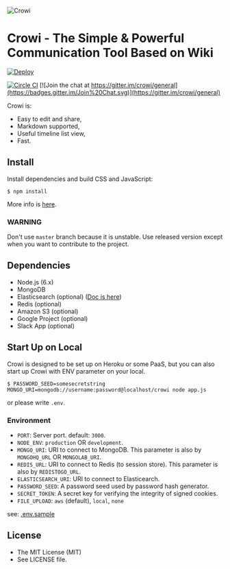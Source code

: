 ![Crowi](http://res.cloudinary.com/hrscywv4p/image/upload/c_limit,f_auto,h_900,q_80,w_1200/v1/199673/https_www_filepicker_io_api_file_VpYEP32ZQyCZ85u6XCXo_zskpra.png)

Crowi - The Simple & Powerful Communication Tool Based on Wiki
================================================================


[![Deploy](https://www.herokucdn.com/deploy/button.png)](https://heroku.com/deploy?template=https://github.com/crowi/crowi/tree/v1.6.0)

[![Circle CI](https://circleci.com/gh/crowi/crowi.svg?style=svg)](https://circleci.com/gh/crowi/crowi)
[![Join the chat at https://gitter.im/crowi/general](https://badges.gitter.im/Join%20Chat.svg)](https://gitter.im/crowi/general)


Crowi is:

* Easy to edit and share,
* Markdown supported,
* Useful timeline list view,
* Fast.


Install
---------

Install dependencies and build CSS and JavaScript:

    $ npm install

More info is [here](https://github.com/crowi/crowi/wiki/Install-and-Configuration).

### WARNING

Don't use `master` branch because it is unstable. Use released version except when you want to contribute to the project.


Dependencies
-------------

* Node.js (6.x)
* MongoDB
* Elasticsearch (optional) ([Doc is here](https://github.com/crowi/crowi/wiki/Configure-Search-Functions))
* Redis (optional)
* Amazon S3 (optional)
* Google Project (optional)
* Slack App (optional)


Start Up on Local
-------------------

Crowi is designed to be set up on Heroku or some PaaS, but you can also start up Crowi with ENV parameter on your local.

```
$ PASSWORD_SEED=somesecretstring MONGO_URI=mongodb://username:password@localhost/crowi node app.js
```
or please write `.env`.

### Environment


* `PORT`: Server port. default: `3000`.
* `NODE_ENV`: `production` OR `development`.
* `MONGO_URI`: URI to connect to MongoDB. This parameter is also by `MONGOHQ_URL` OR `MONGOLAB_URI`.
* `REDIS_URL`: URI to connect to Redis (to session store). This parameter is also by `REDISTOGO_URL`.
* `ELASTICSEARCH_URI`: URI to connect to Elasticearch.
* `PASSWORD_SEED`: A password seed used by password hash generator.
* `SECRET_TOKEN`: A secret key for verifying the integrity of signed cookies.
* `FILE_UPLOAD`: `aws` (default), `local`, `none`

see: [.env.sample](./.env.sample)

License
---------

* The MIT License (MIT)
* See LICENSE file.
